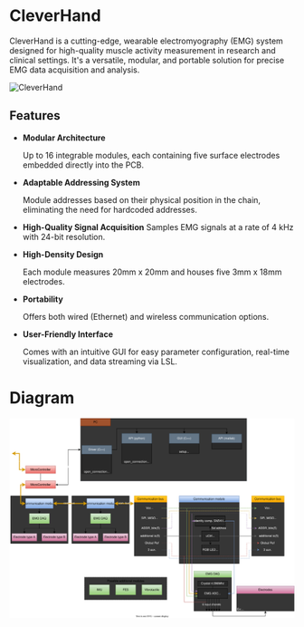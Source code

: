 # CleverHand
CleverHand is a cutting-edge, wearable electromyography (EMG) system designed for high-quality muscle activity measurement in research and clinical settings. It's a versatile, modular, and portable solution for precise EMG data acquisition and analysis.

![CleverHand](https://github.com/Aightech/CleverHand-hardware/blob/main/docs/anim.gif)

## Features
- **Modular Architecture**
    
    Up to 16 integrable modules, each containing five surface electrodes embedded directly into the PCB.

- **Adaptable Addressing System**

    Module addresses based on their physical position in the chain, eliminating the need for hardcoded addresses.

 - **High-Quality Signal Acquisition**
    Samples EMG signals at a rate of 4 kHz with 24-bit resolution.

-  **High-Density Design** 

    Each module measures 20mm x 20mm and houses five 3mm x 18mm electrodes.

-  **Portability**

    Offers both wired (Ethernet) and wireless communication options.

-  **User-Friendly Interface**
        
    Comes with an intuitive GUI for easy parameter configuration, real-time visualization, and data streaming via LSL.

# Diagram
![CleverHand](docs/diagram.svg)

